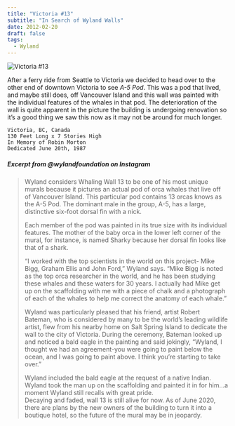 ```yaml
---
title: "Victoria #13"
subtitle: "In Search of Wyland Walls"
date: 2012-02-20
draft: false
tags:
  - Wyland
---
```


![Victoria #13](../images/13_victoria.jpg)

After a ferry ride from Seattle to Victoria we decided to head over to the other end of downtown Victoria to see _A-5 Pod_. This was a pod that lived, and maybe still does, off Vancouver Island and this wall was painted with the individual features of the whales in that pod. The deterioration of the wall is quite apparent in the picture the building is undergoing renovation so it’s a good thing we saw this now as it may not be around for much longer.

```
Victoria, BC, Canada
130 Feet Long x 7 Stories High
In Memory of Robin Morton
Dedicated June 20th, 1987
```

#####  Excerpt from @wylandfoundation on Instagram

>Wyland considers Whaling Wall 13 to be one of his most unique murals because it pictures an actual pod of orca whales that live off of Vancouver Island. This particular pod contains 13 orcas knows as the A-5 Pod. The dominant male in the group, A-5, has a large, distinctive six-foot dorsal fin with a nick.  
>
>Each member of the pod was painted in its true size with its individual features. The mother of the baby orca in the lower left corner of the mural, for instance, is named Sharky because her dorsal fin looks like that of a shark.  
>
>“I worked with the top scientists in the world on this project- Mike Bigg, Graham Ellis and John Ford,” Wyland says. “Mike Bigg is noted as the top orca researcher in the world, and he has been studying these whales and these waters for 30 years. I actually had Mike get up on the scaffolding with me with a piece of chalk and a photograph of each of the whales to help me correct the anatomy of each whale.”  
>
>Wyland was particularly pleased that his friend, artist Robert Bateman, who is considered by many to be the world’s leading wildlife artist, flew from his nearby home on Salt Spring Island to dedicate the wall to the city of Victoria. During the ceremony, Bateman looked up and noticed a bald eagle in the painting and said jokingly, “Wyland, I thought we had an agreement-you were going to paint below the ocean, and I was going to paint above. I think you’re starting to take over.”  
>
>Wyland included the bald eagle at the request of a native Indian. Wyland took the man up on the scaffolding and painted it in for him…a moment Wyland still recalls with great pride.  
>Decaying and faded, wall 13 is still alive for now. As of June 2020, there are plans by the new owners of the building to turn it into a boutique hotel, so the future of the mural may be in jeopardy.

